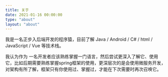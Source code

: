 ```yaml
---
title: 关于
date: 2021-01-16 00:00:00
type: "about"
layout: "about"
---
```


我是一名正步入后端开发的程序猿，目前了解 Java / Android / C# / html / JavaScript / Vue 等技术栈。

我认为作为 一名开发者应该熟练掌握一门语言，然后尝试更深入了解它、使用它，比如后期需要熟练掌握spring框架的使用，更深层次的是会使用微服务开发，对架构有所了解，框架只有你使用过、掌握过，才能在下次需要时再次召唤它。